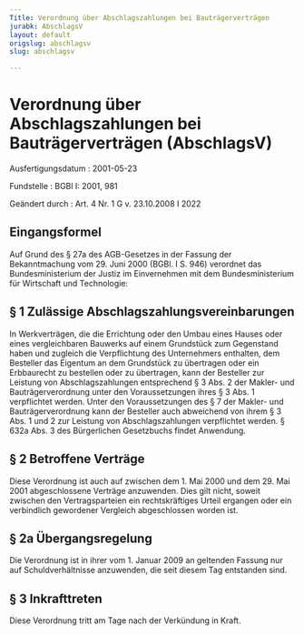 ```yaml
---
Title: Verordnung über Abschlagszahlungen bei Bauträgerverträgen
jurabk: AbschlagsV
layout: default
origslug: abschlagsv
slug: abschlagsv

---
```


# Verordnung über Abschlagszahlungen bei Bauträgerverträgen (AbschlagsV)

Ausfertigungsdatum
:   2001-05-23

Fundstelle
:   BGBl I: 2001, 981

Geändert durch
:   Art. 4 Nr. 1 G v. 23.10.2008 I 2022

## Eingangsformel

Auf Grund des § 27a des AGB-Gesetzes in der Fassung der Bekanntmachung
vom 29. Juni 2000 (BGBl. I S. 946) verordnet das Bundesministerium der
Justiz im Einvernehmen mit dem Bundesministerium für Wirtschaft und
Technologie:

## § 1 Zulässige Abschlagszahlungsvereinbarungen

In Werkverträgen, die die Errichtung oder den Umbau eines Hauses oder
eines vergleichbaren Bauwerks auf einem Grundstück zum Gegenstand
haben und zugleich die Verpflichtung des Unternehmers enthalten, dem
Besteller das Eigentum an dem Grundstück zu übertragen oder ein
Erbbaurecht zu bestellen oder zu übertragen, kann der Besteller zur
Leistung von Abschlagszahlungen entsprechend § 3 Abs. 2 der Makler-
und Bauträgerverordnung unter den Voraussetzungen ihres § 3 Abs. 1
verpflichtet werden. Unter den Voraussetzungen des § 7 der Makler- und
Bauträgerverordnung kann der Besteller auch abweichend von ihrem § 3
Abs. 1 und 2 zur Leistung von Abschlagszahlungen verpflichtet werden.
§ 632a Abs. 3 des Bürgerlichen Gesetzbuchs findet Anwendung.

## § 2 Betroffene Verträge

Diese Verordnung ist auch auf zwischen dem 1. Mai 2000 und dem 29. Mai
2001 abgeschlossene Verträge anzuwenden. Dies gilt nicht, soweit
zwischen den Vertragsparteien ein rechtskräftiges Urteil ergangen oder
ein verbindlich gewordener Vergleich abgeschlossen worden ist.

## § 2a Übergangsregelung

Die Verordnung ist in ihrer vom 1. Januar 2009 an geltenden Fassung
nur auf Schuldverhältnisse anzuwenden, die seit diesem Tag entstanden
sind.

## § 3 Inkrafttreten

Diese Verordnung tritt am Tage nach der Verkündung in Kraft.

